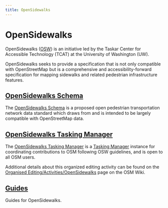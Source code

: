 ```yaml
---
title: OpenSidewalks
---
```


<!-- @format -->

# OpenSidewalks

OpenSidewalks ([OSW](https://sidewalks.washington.edu/)) is an initiative led by the Taskar Center for Accessible Technology (TCAT) at the University of Washington (UW).

OpenSidewalks seeks to provide a specification that is not only compatible with OpenStreetMap but is a comprehensive and accessibility-forward specification for mapping sidewalks and related pedestrian infrastructure features.

## [OpenSidewalks Schema](schema/index.md)

The [OpenSidewalks Schema](https://github.com/OpenSidewalks/OpenSidewalks-Schema) is a proposed open pedestrian transportation network data standard which draws from and is intended to be largely compatible with OpenStreetMap data.

## [OpenSidewalks Tasking Manager](tasking-manager/index.md)

The [OpenSidewalks Tasking Manager](https://tasks.sidewalks.washington.edu/explore) is a [Tasking Manager](https://wiki.openstreetmap.org/wiki/Tasking_Manager) instance for coordinating contributions to OSM following OSW guidelines, and is open to all OSM users.

Additional details about this organized editing activity can be found on the [Organised Editing/Activities/OpenSidewalks](https://wiki.openstreetmap.org/wiki/Organised_Editing/Activities/OpenSidewalks) page on the OSM Wiki.

## [Guides](guides/index.md)

Guides for OpenSidewalks.
